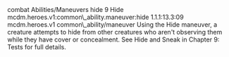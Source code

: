 <ability>
  <metadata>
    <class>combat</class>
    <file_dpath>Abilities/Maneuvers</file_dpath>
    <item_id>hide</item_id>
    <item_index>9</item_index>
    <item_name>Hide</item_name>
    <scc>mcdm.heroes.v1:common\_ability.maneuver:hide</scc>
    <scdc>1.1.1:13.3:09</scdc>
    <source>mcdm.heroes.v1</source>
    <type>common\_ability/maneuver</type>
  </metadata>
  <effects>
    <effect type="mundane">Using the Hide maneuver, a creature attempts to hide from other creatures who aren&apos;t observing them while they have cover or concealment. See Hide and Sneak in Chapter 9: Tests for full details.</effect>
  </effects>
</ability>
